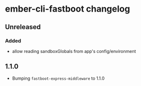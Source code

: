 # ember-cli-fastboot changelog

## Unreleased

### Added
* allow reading sandboxGlobals from app's config/environment

## 1.1.0

* Bumping `fastboot-express-middleware` to 1.1.0
